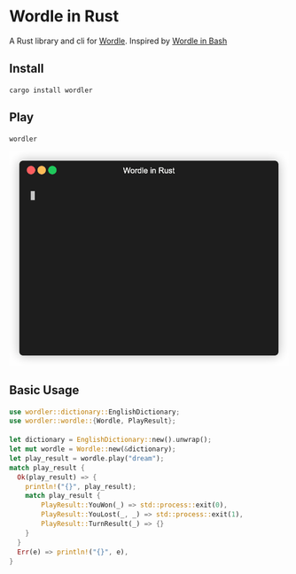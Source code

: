 # Wordle in Rust

A Rust library and cli for [Wordle](https://www.powerlanguage.co.uk/wordle/).
Inspired by [Wordle in Bash](https://gist.github.com/huytd/6a1a6a7b34a0d0abcac00b47e3d01513)

## Install

```
cargo install wordler
```

## Play

```
wordler
```

![Play Demo](play-demo.gif)


## Basic Usage

```rust
use wordler::dictionary::EnglishDictionary;
use wordler::wordle::{Wordle, PlayResult};

let dictionary = EnglishDictionary::new().unwrap();
let mut wordle = Wordle::new(&dictionary);
let play_result = wordle.play("dream");
match play_result {
  Ok(play_result) => {
    println!("{}", play_result);
    match play_result {
        PlayResult::YouWon(_) => std::process::exit(0),
        PlayResult::YouLost(_, _) => std::process::exit(1),
        PlayResult::TurnResult(_) => {}
    }
  }
  Err(e) => println!("{}", e),
}
```
